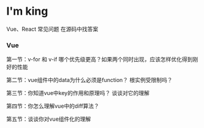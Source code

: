# I'm king
Vue、React 常见问题  在源码中找答案

### Vue
第一节：v-for 和 v-if 哪个优先级更高？如果两个同时出现，应该怎样优化得到刚好的性能

第二节：vue组件中的data为什么必须是function？ 根实例受限制吗？

第三节：你知道vue中key的作用和原理吗？ 谈谈对它的理解

第四节：你怎么理解vue中的diff算法？

第五节：谈谈你对vue组件化的理解